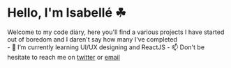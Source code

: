 <h1>Hello, I'm Isabellé ☘</h1>
Welcome to my code diary, here you'll find a various projects I have started out of boredom and I daren't say how many I've completed
<br>
- 🌱 I’m currently learning UI/UX designing and ReactJS
- 📫 Don't be hesitate to reach me on <a href="https://twitter.com/tokyogrohl">twitter</a> or <a href = "mailto: isabellapm75@gmail.com">email</a>
<!---
tokyogrohl/tokyogrohl is a ✨ special ✨ repository because its `README.md` (this file) appears on your GitHub profile.
You can click the Preview link to take a look at your changes.
--->

